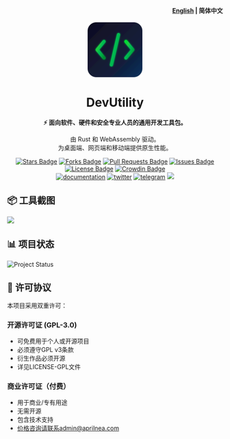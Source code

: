 <h4 align="right"><a href="./README_EN.md">English</a> | <strong>简体中文</strong></h4>
<p align="center">
    <img src=./src-tauri/icons/icon.png width=128/>
</p>
<h1 align="center">DevUtility</h1>
<p align="center"><strong>⚡ 面向软件、硬件和安全专业人员的通用开发工具包。</strong></p>
<p align="center">由 Rust 和 WebAssembly 驱动。<br/> 为桌面端、网页端和移动端提供原生性能。</p>
<p align="center">
  <a href="https://github.com/AprilNEA/DevUtility/stargazers"><img src="https://img.shields.io/github/stars/AprilNEA/DevUtility" alt="Stars Badge"/></a>
  <a href="https://github.com/AprilNEA/DevUtility/network/members"><img src="https://img.shields.io/github/forks/AprilNEA/DevUtility" alt="Forks Badge"/></a>
  <a href="https://github.com/AprilNEA/DevUtility/pulls"><img src="https://img.shields.io/github/issues-pr/AprilNEA/DevUtility" alt="Pull Requests Badge"/></a>
  <a href="https://github.com/AprilNEA/DevUtility/issues"><img src="https://img.shields.io/github/issues-closed/AprilNEA/DevUtility" alt="Issues Badge"/></a>
  <a href="https://github.com/AprilNEA/DevUtility/blob/master/LICENSE"><img src="https://img.shields.io/badge/License-Dual%20License-blue" alt="License Badge"/></a>
  <a href="https://translate.utility.dev"><img src="https://badges.crowdin.net/devutility/localized.svg" alt="Crowdin Badge"/></a>
  <br/> 
  <a href="https://utility.dev" target="_blank"><img alt="documentation" src="https://img.shields.io/badge/docs-online-brightgreen"></a>
  <a href="https://x.com/DevUtilityApp" target="_blank"><img alt="twitter" src="https://img.shields.io/twitter/follow/DevUtilityApp"></a>
  <a href="https://t.me/DevUtility" target="_blank"><img alt="telegram" src="https://img.shields.io/badge/channel-telegram-blueviolet?style=square&logo=Telegram"></a>
  <img src="https://hits.aprilnea.com/hits?url=https://github.com/AprilNEA/DevUtility" />
</p>

## 📦 工具截图

![](https://utility.dev/images/screenshots/v0-1-5/input-output-layout.png)

## 📊 项目状态

![Project Status](https://repobeats.axiom.co/api/embed/731fc03bff4e8b722fa66c9f2b25242f54cf7a50.svg "Repobeats analytics image")

## 📄 许可协议

本项目采用双重许可：

### 开源许可证 (GPL-3.0)

- 可免费用于个人或开源项目
- 必须遵守GPL v3条款
- 衍生作品必须开源
- 详见LICENSE-GPL文件

### 商业许可证（付费）

- 用于商业/专有用途
- 无需开源
- 包含技术支持
- 价格咨询请联系admin@aprilnea.com